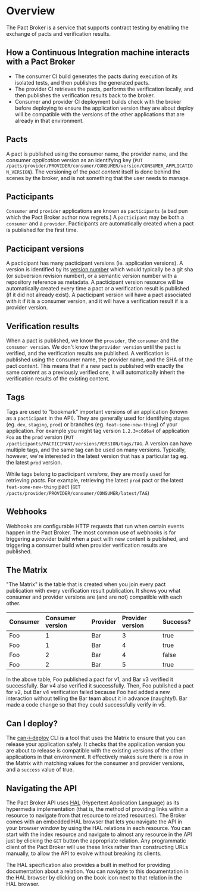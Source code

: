 # Overview

The Pact Broker is a service that supports contract testing by enabling the exchange of pacts and verification results.

## How a Continuous Integration machine interacts with a Pact Broker

* The consumer CI build generates the pacts during execution of its isolated tests, and then publishes the generated pacts.
* The provider CI retrieves the pacts, performs the verification locally, and then publishes the verification results back to the broker.
* Consumer and provider CI deployment builds check with the broker before deploying to ensure the application version they are about deploy will be compatible with the versions of the other applications that are already in that environment.

## Pacts

A pact is published using the consumer name, the provider name, and the consumer _application_ version as an identifying key \(`PUT /pacts/provider/PROVIDER/consumer/CONSUMER/version/CONSUMER_APPLICATION_VERSION`\). The versioning of the _pact content_ itself is done behind the scenes by the broker, and is not something that the user needs to manage.

## Pacticipants

`Consumer` and `provider` applications are known as `pacticipants` \(a bad pun which the Pact Broker author now regrets.\) A `pacticipant` may be both a `consumer` and a `provider`. Pacticipants are automatically created when a pact is published for the first time.

## Pacticipant versions

A pacticipant has many pacticipant versions \(ie. application versions\). A version is identified by its [version number](pacticipant_version_numbers.md) which would typically be a git sha \(or subversion revision number\), or a semantic version number with a repository reference as metadata. A pacticipant version resource will be automatically created every time a pact or a verification result is published \(if it did not already exist\). A pacticipant version will have a pact associated with it if it is a consumer version, and it will have a verification result if is a provider version.

## Verification results

When a pact is published, we know the `provider`, the `consumer` and the `consumer version`. We don't know the `provider version` until the pact is verified, and the verification results are published. A verification is published using the consumer name, the provider name, and the SHA of the pact _content_. This means that if a new pact is published with exactly the same content as a previously verified one, it will automatically inherit the verification results of the existing content.

## Tags

Tags are used to "bookmark" important versions of an application \(known as a `pacticipant` in the API\). They are generally used for identifying stages \(eg. `dev`, `staging`, `prod`\) or branches \(eg. `feat-some-new-thing`\) of your application. For example you might tag version `1.2.3+c6d6a4` of application `Foo` as the `prod` version \(`PUT /pacticipants/PACTICIPANT/versions/VERSION/tags/TAG`. A version can have multiple tags, and the same tag can be used on many versions. Typically, however, we're interested in the latest version that has a particular tag eg. the latest `prod` version.

While tags belong to pacticipant _versions_, they are mostly used for retrieving _pacts_. For example, retrieving the latest `prod` pact or the latest `feat-some-new-thing` pact \(`GET /pacts/provider/PROVIDER/consumer/CONSUMER/latest/TAG`\)

## Webhooks

Webhooks are configurable HTTP requests that run when certain events happen in the Pact Broker. The most common use of webhooks is for triggering a provider build when a pact with new content is published, and triggering a consumer build when provider verification results are published.

## The Matrix

"The Matrix" is the table that is created when you join every pact publication with every verification result publication. It shows you what consumer and provider versions are \(and are not\) compatible with each other.

| Consumer | Consumer version | Provider | Provider version | Success? |
| :--- | :--- | :--- | :--- | :--- |
| Foo | 1 | Bar | 3 | true |
| Foo | 1 | Bar | 4 | true |
| Foo | 2 | Bar | 4 | false |
| Foo | 2 | Bar | 5 | true |

In the above table, Foo published a pact for v1, and Bar v3 verified it successfully. Bar v4 also verified it successfully. Then, Foo published a pact for v2, but Bar v4 verification failed because Foo had added a new interaction without telling the Bar team about it in advance \(naughty!\). Bar made a code change so that they could successfully verify in v5.

## Can I deploy?

The [can-i-deploy](https://docs.pact.io/pact_broker/can_i_deploy) CLI is a tool that uses the Matrix to ensure that you can release your application safely. It checks that the application version you are about to release is compatible with the existing versions of the other applications in that environment. It effectively makes sure there is a row in the Matrix with matching values for the consumer and provider versions, and a `success` value of true.

## Navigating the API

The Pact Broker API uses [HAL](http://stateless.co/hal_specification.html) \(Hypertext Application Language\) as its hypermedia implementation \(that is, the method of providing links within a resource to navigate from that resource to related resources\). The Broker comes with an embedded HAL browser that lets you navigate the API in your browser window by using the HAL relations in each resource. You can start with the index resource and navigate to almost any resource in the API just by clicking the `GET` button the appropriate relation. Any programmatic client of the Pact Broker will use these links rather than constructing URLs manually, to allow the API to evolve without breaking its clients.

The HAL specification also provides a built in method for providing documentation about a relation. You can navigate to this documentation in the HAL browser by clicking on the book icon next to that relation in the HAL browser.

